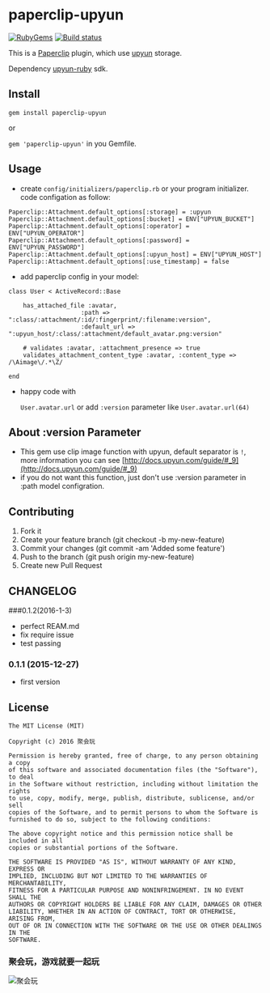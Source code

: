 # paperclip-upyun
[![RubyGems](https://img.shields.io/gem/dtv/paperclip-upyun.svg?style=flat)](https://rubygems.org/gems/paperclip-upyun)
[![Build status](https://img.shields.io/badge/paperclip----upyun-passing-green.svg?style=flat)]()

This is a [Paperclip](https://github.com/thoughtbot/paperclip) plugin, which use [upyun](https://www.upyun.com/zh/index.html) storage. 
 
Dependency [upyun-ruby](https://github.com/upyun/ruby-sdk) sdk.

## Install

`gem install paperclip-upyun`

or

`gem 'paperclip-upyun'` in you Gemfile.


## Usage

* create `config/initializers/paperclip.rb` or your program initializer. code configation as follow:

```
Paperclip::Attachment.default_options[:storage] = :upyun
Paperclip::Attachment.default_options[:bucket] = ENV["UPYUN_BUCKET"]
Paperclip::Attachment.default_options[:operator] = ENV["UPYUN_OPERATOR"]
Paperclip::Attachment.default_options[:password] = ENV["UPYUN_PASSWORD"]
Paperclip::Attachment.default_options[:upyun_host] = ENV["UPYUN_HOST"]
Paperclip::Attachment.default_options[:use_timestamp] = false
```

* add paperclip config in your model:

```
class User < ActiveRecord::Base

  	has_attached_file :avatar,
                    :path => ":class/:attachment/:id/:fingerprint/:filename:version",
                    :default_url => ":upyun_host/:class/:attachment/default_avatar.png:version"

  	# validates :avatar, :attachment_presence => true
  	validates_attachment_content_type :avatar, :content_type => /\Aimage\/.*\Z/

end

```

* happy code with

	`User.avatar.url` or add `:version` parameter like `User.avatar.url(64)`
	
	
	
## About :version Parameter

* This gem use clip image function with upyun, default separator is `!`, more information you can see [http://docs.upyun.com/guide/#_9](http://docs.upyun.com/guide/#_9)
* if you do not want this function, just don't use :version parameter in :path model configration.

## Contributing
1. Fork it
2. Create your feature branch (git checkout -b my-new-feature)
3. Commit your changes (git commit -am 'Added some feature')
4. Push to the branch (git push origin my-new-feature)
5. Create new Pull Request

## CHANGELOG 
###0.1.2(2016-1-3)
* perfect REAM.md
* fix require issue
* test passing

### 0.1.1 (2015-12-27)
* first version 

## License
```
The MIT License (MIT)

Copyright (c) 2016 聚会玩

Permission is hereby granted, free of charge, to any person obtaining a copy
of this software and associated documentation files (the "Software"), to deal
in the Software without restriction, including without limitation the rights
to use, copy, modify, merge, publish, distribute, sublicense, and/or sell
copies of the Software, and to permit persons to whom the Software is
furnished to do so, subject to the following conditions:

The above copyright notice and this permission notice shall be included in all
copies or substantial portions of the Software.

THE SOFTWARE IS PROVIDED "AS IS", WITHOUT WARRANTY OF ANY KIND, EXPRESS OR
IMPLIED, INCLUDING BUT NOT LIMITED TO THE WARRANTIES OF MERCHANTABILITY,
FITNESS FOR A PARTICULAR PURPOSE AND NONINFRINGEMENT. IN NO EVENT SHALL THE
AUTHORS OR COPYRIGHT HOLDERS BE LIABLE FOR ANY CLAIM, DAMAGES OR OTHER
LIABILITY, WHETHER IN AN ACTION OF CONTRACT, TORT OR OTHERWISE, ARISING FROM,
OUT OF OR IN CONNECTION WITH THE SOFTWARE OR THE USE OR OTHER DEALINGS IN THE
SOFTWARE.
```

### 聚会玩，游戏就要一起玩
![聚会玩](http://juhuiwan.cn/res/images/logo.png)

